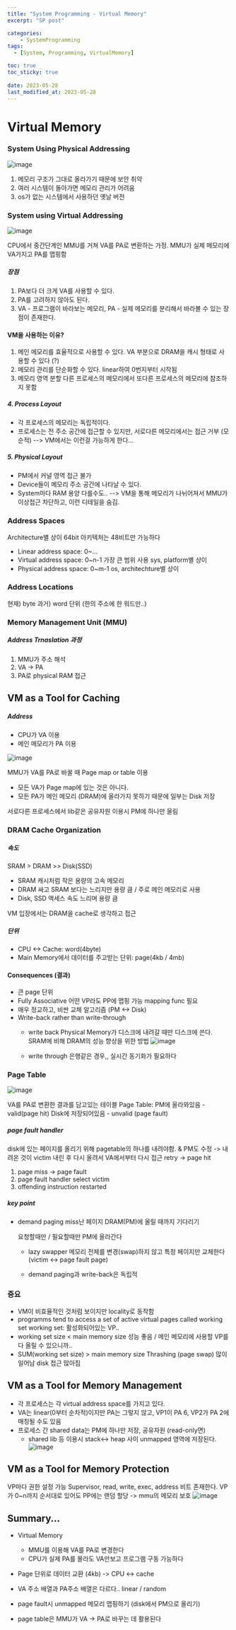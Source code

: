 ```yaml
---
title: "System Programming - Virtual Memory"
excerpt: "SP post"

categories:
    - SystemProgramming
tags:
  - [System, Programming, VirtualMemory]

toc: true
toc_sticky: true
 
date: 2023-05-28
last_modified_at: 2023-05-28
---
```

# Virtual Memory
### System Using Physical Addressing
![image](https://github.com/ssoxong/ssoxong.github.io/assets/112956015/fcdd99ff-8f33-4c92-a5b3-ba4c68c77df8)

1. 메모리 구조가 그대로 올라가기 때문에 보안 취약
2. 여러 시스템이 돌아가면 메모리 관리가 어려움
3. os가 없는 시스템에서 사용하던 옛날 버전

### System using Virtual Addressing
![image](https://github.com/ssoxong/ssoxong.github.io/assets/112956015/e45f58fd-c3ca-441c-af69-84ce32905bb0)

CPU에서 중간단계인 MMU를 거쳐 VA를 PA로 변환하는 가정.
MMU가 실제 메모리에 VA가지고 PA를 맵핑함

##### 장점
1. PA보다 더 크게 VA를 사용할 수 있다. 
2. PA를 고려하지 않아도 된다. 
3. VA - 프로그램이 바라보는 메모리, PA - 실제 메모리를 분리해서 바라볼 수 있는 장점이 존재한다.

#### VM을 사용하는 이유?
1. 메인 메모리를 효율적으로 사용할 수 있다. 
    VA 부분으로 DRAM을 캐시 형태로 사용할 수 있다 (?)
2. 메모리 관리를 단순화할 수 있다.
    linear하여 0번지부터 시작됨
3. 메모리 영역 분할
    다른 프로세스의 메모리에서 또다른 프로세스의 메모리에 참조하지 못함

##### 4. Process Layout
- 각 프로세스의 메모리는 독립적이다.
- 프로세스는 전 주소 공간에 접근할 수 있지만, 서로다른 메모리에서는 접근 거부 (모순적)
--> VM에서는 이런걸 가능하게 한다...

##### 5. Physical Layout
- PM에서 커널 영역 접근 불가
- Device들이 메모리 주소 공간에 나타날 수 있다.
-  System마다 RAM 용양 다를수도..
--> VM을 통해 메모리가 나뉘어져서 MMU가 이상접근 차단하고, 이런 디테일을 숨김.

### Address Spaces
Architecture별 상이
64bit 아키텍처는 48비트만 가능하다
- Linear address space: 0~...
- Virtual address space: 0~n-1
    가장 큰 범위 사용
    sys, platform별 상이
- Physical address space: 0~m-1
    os, architechture별 상이
 
### Address Locations
현재) byte 
과거) word 단위 (한의 주소에 한 워드만..)

### Memory Management Unit (MMU)
##### Address Trnaslation 과정
1. MMU가 주소 해석
2. VA -> PA
3. PA로 physical RAM 접근

## VM as a Tool for Caching

##### Address
- CPU가 VA 이용
- 메인 메모리가 PA 이용  

![image](https://github.com/ssoxong/ssoxong.github.io/assets/112956015/b6f12765-a3e3-4614-8ba9-763ceec8e4ea)  

MMU가 VA를 PA로 바꿀 때 Page map or table 이용
- 모든 VA가 Page map에 있는 것은 아니다.
- 모든 PA가 메인 메모리 (DRAM)에 올라가지 못하기 때문에 일부는 Disk 저장

서로다른 프로세스에서 lib같은 공유자원 이용시 PM에 하나만 올림
    
### DRAM Cache Organization
##### 속도
SRAM > DRAM >> Disk(SSD)
- SRAM
    캐시처럼 작은 용량의 고속 메모리
- DRAM
    싸고 SRAM 보다는 느리지만 용량 큼 / 주로 메인 메모리로 사용
- Disk, SSD
    액세스 속도 느리며 용량 큼

VM 입장에서는 DRAM을 cache로 생각하고 접근

##### 단위
- CPU <-> Cache: word(4byte)
- Main Memory에서 데이터를 주고받는 단위: page(4kb / 4mb)

#### Consequences (결과)
- 큰 page 단위
-  Fully Associative
    어떤 VP라도 PP에 맵핑 가능
    mapping func 필요
- 매우 정교하고, 비싼 교체 알고리즘 (PM <-> Disk)
- Write-back rather than write-through
    - write back
        Physical Memory가 디스크에 내려갈 때만 디스크에 쓴다.
        SRAM에 비해 DRAM의 성능 향상을 위한 방법
        ![image](https://github.com/ssoxong/ssoxong.github.io/assets/112956015/457041fb-51db-420d-a63e-a0ce19e3f086)


    - write through
        은행같은 경우,, 실시간 동기화가 필요하다

### Page Table
![image](https://github.com/ssoxong/ssoxong.github.io/assets/112956015/b6b07dae-a6a5-4e59-89b9-2f21e5eb61fa)

VA를 PA로 변환한 결과를 담고있는 테이블
Page Table:
    PM에 올라와있음 - valid(page hit)
    Disk에 저장되어있음 - unvalid (page fault)

##### page fault handler
disk에 있는 페이지를 올리기 위해 pagetable의 하나를 내려야함. & PM도 수정
-> 내려온 것이 victim
내린 후 다시 올려서 VA에서부터 다시 접근 retry -> page hit

1. page miss -> page fault
2. page fault handler select victim
3. offending instruction restarted

##### key point
- demand paging
    miss난 페이지 DRAM(PM)에 올릴 때까지 기다리기

    요청할때만 / 필요할때만 PM에 올라간다

    - lazy swapper
        메모리 전체를 변경(swap)하지 않고 특정 페이지만 교체한다 (victim <-> page fault page)  

    
    - demand paging과 write-back은 독립적

### 중요
- VM이 비효율적인 것처럼 보이지만 locality로 동작함
- programms tend to access a set of active virtual pages called working set
    working set: 활성화되어있는 VP..
- working set size < main memory size
    성능 좋음 / 메인 메모리에 사용할 VP를 다 올릴 수 있으니까..
- SUM(working set size) > main memory size
    Thrashing (page swap) 많이 일어남
    disk 접근 많아짐

## VM as a Tool for Memory Management
- 각 프로세스는 각 virtual address space를 가지고 있다.
- VA는 linear(0부터 순차적)이지만 PA는 그렇지 않고, VP1이 PA 6, VP2가 PA 2에 매칭될 수도 있음
- 프로세스 간 shared data는 PM에 하나만 저장, 공유자원 (read-only면)
    - shared lib 등 이용시 stack<-> heap 사이 unmapped 영역에 저장된다.
    ![image](https://github.com/ssoxong/ssoxong.github.io/assets/112956015/e065a0b7-1d20-401d-9784-854aea0479ca)

## VM as a Tool for Memory Protection
VP마다 권한 설정 가능
Supervisor, read, write, exec, address 비트 존재한다.
VP가 0~n까지 순서대로 있어도 PP에는 랜덤 할당
-> mmu의 메모리 보호
![image](https://github.com/ssoxong/ssoxong.github.io/assets/112956015/c02403dd-19cb-464f-b5ab-a7623cbea22f)

## Summary...
- Virtual Memory
    - MMU를 이용해 VA를 PA로 변경한다
    - CPU가 실제 PA를 몰라도 VA만보고 프로그램 구동 가능하다

- Page 단위로 데이터 교환 (4kb) -> CPU <-> cache
- VA 주소 배열과 PA주소 배열은 다르다.. linear / random
- page fault시 unmapped 메모리 맵핑하기 (disk에서 PM으로 올리기)
- page table은 MMU가 VA -> PA로 바꾸는 데 활용된다


